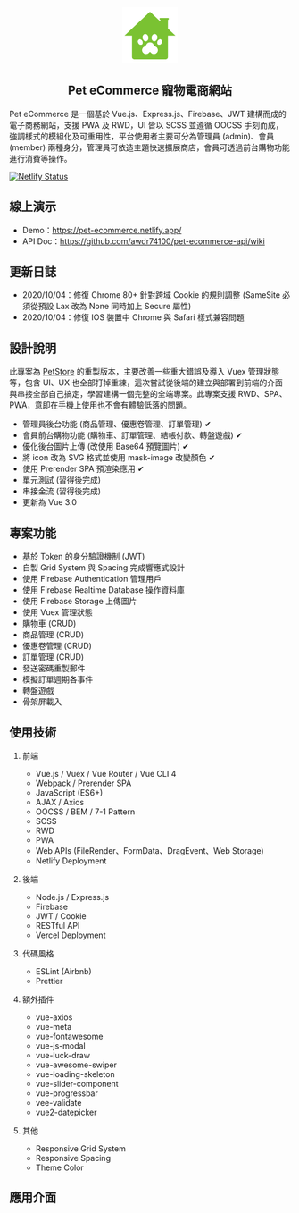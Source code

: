 <div align="center">
   <a href="https://jmaker-ac.netlify.app" title="JammeryHQ" target="_blank">
      <img src="https://raw.githubusercontent.com/awdr74100/pet-ecommerce/master/src/assets/img/logo-s.png" alt="PetShop" width="100">
   </a>
   <h2>Pet eCommerce 寵物電商網站</h2>
</div>

Pet eCommerce 是一個基於 Vue.js、Express.js、Firebase、JWT 建構而成的電子商務網站，支援 PWA 及 RWD，UI 皆以 SCSS 並遵循 OOCSS 手刻而成，強調樣式的模組化及可重用性，平台使用者主要可分為管理員 (admin)、會員 (member) 兩種身分，管理員可依造主題快速擴展商店，會員可透過前台購物功能進行消費等操作。

[![Netlify Status](https://api.netlify.com/api/v1/badges/a3ffdf45-d9e5-4988-bbd4-15a943128e16/deploy-status)](https://app.netlify.com/sites/pet-ecommerce/deploys)

## 線上演示

- Demo：https://pet-ecommerce.netlify.app/
- API Doc：https://github.com/awdr74100/pet-ecommerce-api/wiki

## 更新日誌

- 2020/10/04：修復 Chrome 80+ 針對跨域 Cookie 的規則調整 (SameSite 必須從預設 Lax 改為 None 同時加上 Secure 屬性)
- 2020/10/04：修復 IOS 裝置中 Chrome 與 Safari 樣式兼容問題

## 設計說明

此專案為 [PetStore](https://github.com/awdr74100/petStore) 的重製版本，主要改善一些重大錯誤及導入 Vuex 管理狀態等，包含 UI、UX 也全部打掉重練，這次嘗試從後端的建立與部署到前端的介面與串接全部自己搞定，學習建構一個完整的全端專案。此專案支援 RWD、SPA、PWA，意即在手機上使用也不會有體驗低落的問題。

- 管理員後台功能 (商品管理、優惠卷管理、訂單管理) ✔
- 會員前台購物功能 (購物車、訂單管理、結帳付款、轉盤遊戲) ✔
- 優化後台圖片上傳 (改使用 Base64 預覽圖片) ✔
- 將 icon 改為 SVG 格式並使用 mask-image 改變顏色 ✔
- 使用 Prerender SPA 預渲染應用 ✔
- 單元測試 (習得後完成)
- 串接金流 (習得後完成)
- 更新為 Vue 3.0

## 專案功能

- 基於 Token 的身分驗證機制 (JWT)
- 自製 Grid System 與 Spacing 完成響應式設計
- 使用 Firebase Authentication 管理用戶
- 使用 Firebase Realtime Database 操作資料庫
- 使用 Firebase Storage 上傳圖片
- 使用 Vuex 管理狀態
- 購物車 (CRUD)
- 商品管理 (CRUD)
- 優惠卷管理 (CRUD)
- 訂單管理 (CRUD)
- 發送密碼重製郵件
- 模擬訂單週期各事件
- 轉盤遊戲
- 骨架屏載入

## 使用技術

1. 前端

   - Vue.js / Vuex / Vue Router / Vue CLI 4
   - Webpack / Prerender SPA
   - JavaScript (ES6+)
   - AJAX / Axios
   - OOCSS / BEM / 7-1 Pattern
   - SCSS
   - RWD
   - PWA
   - Web APIs (FileRender、FormData、DragEvent、Web Storage)
   - Netlify Deployment

2. 後端

   - Node.js / Express.js
   - Firebase
   - JWT / Cookie
   - RESTful API
   - Vercel Deployment

3. 代碼風格

   - ESLint (Airbnb)
   - Prettier

4. 額外插件

   - vue-axios
   - vue-meta
   - vue-fontawesome
   - vue-js-modal
   - vue-luck-draw
   - vue-awesome-swiper
   - vue-loading-skeleton
   - vue-slider-component
   - vue-progressbar
   - vee-validate
   - vue2-datepicker

5. 其他
   - Responsive Grid System
   - Responsive Spacing
   - Theme Color

## 應用介面
